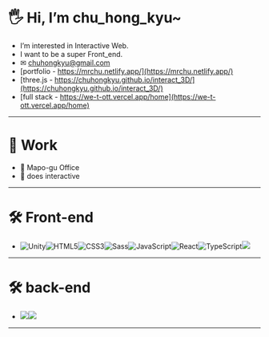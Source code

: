 <!-- ![header](https://capsule-render.vercel.app/api?type=waving&height=200&text=Welcome&nbsp;to&nbsp;My&nbsp;Page!&fontAlign=55&fontAlignY=35&color=gradient) -->
# 🖐 Hi, I’m chu_hong_kyu~
- I’m interested in Interactive Web.
- I want to be a super Front_end.
- ✉ chuhongkyu@gmail.com
- [portfolio - https://mrchu.netlify.app/](https://mrchu.netlify.app/)
- [three.js - https://chuhongkyu.github.io/interact_3D/](https://chuhongkyu.github.io/interact_3D/)
- [full stack - https://we-t-ott.vercel.app/home](https://we-t-ott.vercel.app/home)
--------------
# 💼 Work
- 🏣 Mapo-gu Office
- 🏤 does interactive
--------------
# 🛠️ Front-end
- <img alt="Unity" src="https://img.shields.io/badge/Unity-5f5a5f?style=flat-square&logo=Unity&logoColor=white"/><img alt="HTML5" src="https://img.shields.io/badge/HTML5-E34F26?style=flat-square&logo=HTML5&logoColor=white"/><img alt="CSS3" src="https://img.shields.io/badge/CSS3-1572B6?style=flat-square&logo=CSS3&logoColor=white"/><img alt="Sass" src="https://img.shields.io/badge/Sass-CC6699?style=flat-square&logo=Sass&logoColor=white"/><img alt="JavaScript" src="https://img.shields.io/badge/JavaScript-F7DF1E?style=flat-square&logo=JavaScript&logoColor=white"/><img alt="React" src="https://img.shields.io/badge/React-61DAFB?style=flat-square&logo=React&logoColor=white"/><img alt="TypeScript" src="https://img.shields.io/badge/TypeScript-3178C6?style=flat-square&logo=TypeScript&logoColor=white"/><img src="https://img.shields.io/badge/Next.js-000000?style=flat-square&amp;logo=Next.js&amp;logoColor=white">
--------------
# 🛠️ back-end
- <img src="https://img.shields.io/badge/Next.js-000000?style=flat-square&amp;logo=Next.js&amp;logoColor=white"><img src="https://img.shields.io/badge/MongoDB-47A248?style=flat-square&amp;logo=MongoDB&amp;logoColor=white"></img>

-------
<!-- ![Mr.chu's github stats](https://github-readme-stats.vercel.app/api?username=chuhongkyu&show_icons=true&theme=maroongold) -->

